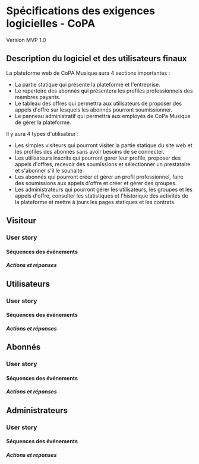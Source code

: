 # Spécifications des exigences logicielles - CoPA 

Version MVP 1.0

## Description du logiciel et des utilisateurs finaux
La plateforme web de CoPA Musique aura 4 sections importantes :
- La partie statique qui présente la plateforme et l'entreprise.
- Le repertoire des abonnés qui présentera les profiles professionnels des membres payants.
- Le tableau des offres qui permettra aux utilisateurs de proposer des appels d'offre sur lesquels les abonnés pourront soumissionner. 
- Le panneau administratif qui permettra aux employés de CoPa Musique de gérer la plateforme.

Il y aura 4 types d'utilisateur : 
- Les simples visiteurs qui pourront visiter la partie statique du site web et les profiles des abonnés sans avoir besoins de se connecter.
- Les utilisateurs inscrits qui pourront gérer leur profile, proposer des appels d'offres, recevoir des soumissions et sélectionner un prestataire et s'abonner s'il le souhaite.
- Les abonnés qui pourront créer et gérer un profil professionnel, faire des soumissions aux appels d'offre et créer et gérer des groupes.
- Les administrateurs qui pourront gérer les utilisateurs, les groupes et les appels d'offre, consulter les statistiques et l'historique des activités de la plateforme et mettre à jours les pages statiques et les contrats.

## Visiteur

### User story

#### Séquences des événements

##### Actions et réponses

## Utilisateurs

### User story

#### Séquences des événements

##### Actions et réponses

## Abonnés

### User story

#### Séquences des événements

##### Actions et réponses


## Administrateurs

### User story

#### Séquences des événements

##### Actions et réponses